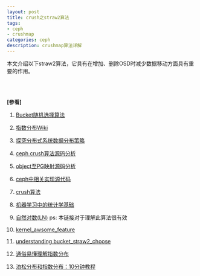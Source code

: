 ```yaml
---
layout: post
title: crush之straw2算法
tags:
- ceph
- crushmap
categories: ceph
description: crushmap算法详解
---
```


本文介绍以下straw2算法，它具有在增加、删除OSD时减少数据移动方面具有重要的作用。



<!-- more -->







<br />
<br />

**[参看]**

1. [Bucket随机选择算法](https://developer.aliyun.com/article/1237755)

2. [指数分布Wiki](https://encyclopedia.thefreedictionary.com/Inverse+transform+sampling)

3. [探究分布式系统数据分布策略](https://zhuanlan.zhihu.com/p/446177554)

4. [ceph crush算法源码分析](https://blog.csdn.net/XingKong_678/article/details/51590459)

5. [object至PG映射源码分析](https://www.dovefi.com/post/%E6%B7%B1%E5%85%A5%E7%90%86%E8%A7%A3crush3object%E8%87%B3pg%E6%98%A0%E5%B0%84%E6%BA%90%E7%A0%81%E5%88%86%E6%9E%90/)

6. [ceph中相关实现源代码](https://github.com/ceph/ceph/blob/main/src/crush/mapper.c#L504)

7. [crush算法](https://blog.csdn.net/laiyuhua120/article/details/133606685)

8. [机器学习中的统计学基础](https://zhuanlan.zhihu.com/p/99910209)

9. [自然对数(LN)](https://upimg.baike.so.com/doc/315890-334445.html) ps: 本链接对于理解此算法很有效

10. [kernel_awsome_feature](https://github.com/0voice/kernel_awsome_feature/blob/main/「核心」Ceph学习三部曲之一:A%20First%20Glance%20At%20CRUSH.md)

11. [understanding bucket_straw2_choose](https://www.spinics.net/lists/ceph-devel/msg36979.html)

12. [通俗易懂理解指数分布](https://www.cnblogs.com/Renyi-Fan/p/13948742.html)

13. [泊松分布和指数分布：10分钟教程](https://mp.weixin.qq.com/s?__biz=MzU0MDQ1NjAzNg==&mid=2247534580&idx=3&sn=96b21a6d77194db5dd94b01b0c7ff214&chksm=fb3ae2ffcc4d6be90e38d7069dcf055ebfb2b4f14cad2164fa2383401e0d4f86fc3faa9b3278&scene=27)

<br />
<br />
<br />


